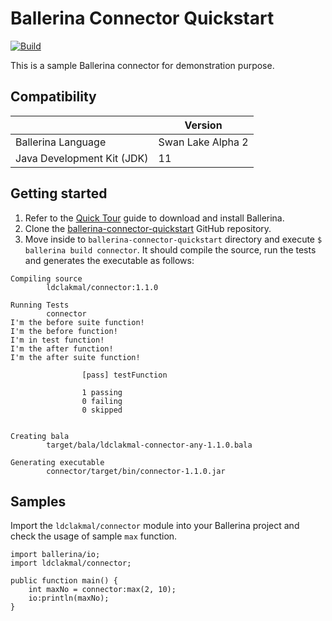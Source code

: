 # Ballerina Connector Quickstart

[![Build](https://github.com/ldclakmal/ballerina-connector-quickstart/actions/workflows/master.yml/badge.svg)](https://github.com/ldclakmal/ballerina-connector-quickstart/actions/workflows/master.yml)

This is a sample Ballerina connector for demonstration purpose.

## Compatibility

|                            | **Version**       |
|----------------------------|-------------------|
| Ballerina Language         | Swan Lake Alpha 2 |
| Java Development Kit (JDK) | 11                |

## Getting started

1. Refer to the [Quick Tour](https://ballerina.io/learn/getting-started/quick-tour/) guide to download and install Ballerina.
2. Clone the [ballerina-connector-quickstart](https://github.com/ldclakmal/ballerina-connector-quickstart) GitHub repository.
3. Move inside to `ballerina-connector-quickstart` directory and execute `$ ballerina build connector`. It should compile the source, run the tests and generates the executable as follows:

```shell
Compiling source
        ldclakmal/connector:1.1.0

Running Tests
        connector
I'm the before suite function!
I'm the before function!
I'm in test function!
I'm the after function!
I'm the after suite function!

                [pass] testFunction

                1 passing
                0 failing
                0 skipped


Creating bala
        target/bala/ldclakmal-connector-any-1.1.0.bala

Generating executable
        connector/target/bin/connector-1.1.0.jar
```

## Samples

Import the `ldclakmal/connector` module into your Ballerina project and check the usage of sample `max` function.

```ballerina
import ballerina/io;
import ldclakmal/connector;

public function main() {
    int maxNo = connector:max(2, 10);
    io:println(maxNo);
}
```
